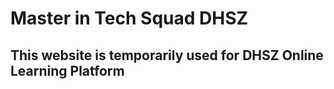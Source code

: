 # Master in Tech Squad DHSZ

## This website is temporarily used for DHSZ Online Learning Platform

